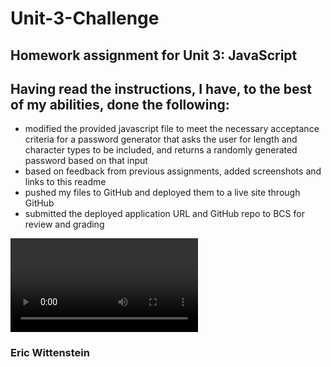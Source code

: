 # Unit-3-Challenge
## Homework assignment for Unit 3: JavaScript

## Having read the instructions, I have, to the best of my abilities, done the following:

- modified the provided javascript file to meet the necessary acceptance criteria for a password generator that asks the user for length and character types to be included, and returns a randomly generated password based on that input
- based on feedback from previous assignments, added screenshots and links to this readme
- pushed my files to GitHub and deployed them to a live site through GitHub
- submitted the deployed application URL and GitHub repo to BCS for review and grading

![URL of Deployed Application](./Assets/InvalidLengthtest.webm)

<!-- EHW SIGNET
---------
    |
  -----
    |
---------
 -->

### Eric Wittenstein